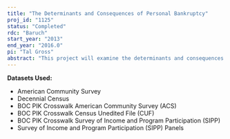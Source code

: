 ```yaml
---
title: "The Determinants and Consequences of Personal Bankruptcy"
proj_id: "1125"
status: "Completed"
rdc: "Baruch"
start_year: "2013"
end_year: "2016.0"
pi: "Tal Gross"
abstract: "This project will examine the determinants and consequences of filing for personal bankruptcy in the United States. The research will make use of the Decennial Census of Population, American Community Survey, and the Survey of Income and Program Participation (SIPP) panels, combined with external data on personal bankruptcy filings from 1998-2008. The researchers will measure the correlates of bankruptcy, describing the particular demographic characteristics of households that declare bankruptcy. They will also calculate trends in these demographics, describing for the first time how the sample of Americans who declare bankruptcy has changed over time, especially since the change in the federal bankruptcy law in 2005."
---
```


**Datasets Used:**

  - American Community Survey 
  - Decennial Census 
  - BOC PIK Crosswalk American Community Survey (ACS) 
  - BOC PIK Crosswalk Census Unedited File (CUF) 
  - BOC PIK Crosswalk Survey of Income and Program Participation (SIPP) 
  - Survey of Income and Program Participation (SIPP) Panels 

